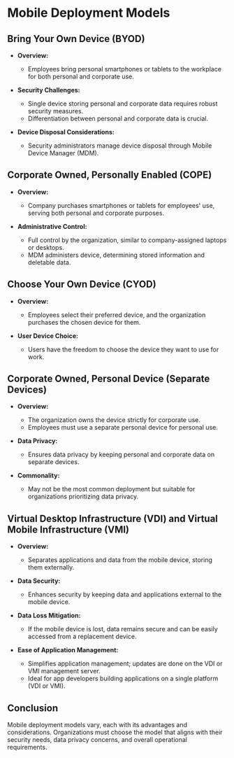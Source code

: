 # Mobile Deployment Models

## Bring Your Own Device (BYOD)

- **Overview:**
    - Employees bring personal smartphones or tablets to the workplace for both personal and corporate use.
  
- **Security Challenges:**
    - Single device storing personal and corporate data requires robust security measures.
    - Differentiation between personal and corporate data is crucial.

- **Device Disposal Considerations:**
    - Security administrators manage device disposal through Mobile Device Manager (MDM).

## Corporate Owned, Personally Enabled (COPE)

- **Overview:**
    - Company purchases smartphones or tablets for employees' use, serving both personal and corporate purposes.
  
- **Administrative Control:**
    - Full control by the organization, similar to company-assigned laptops or desktops.
    - MDM administers device, determining stored information and deletable data.

## Choose Your Own Device (CYOD)

- **Overview:**
    - Employees select their preferred device, and the organization purchases the chosen device for them.
  
- **User Device Choice:**
    - Users have the freedom to choose the device they want to use for work.
  
## Corporate Owned, Personal Device (Separate Devices)

- **Overview:**
    - The organization owns the device strictly for corporate use.
    - Employees must use a separate personal device for personal use.
  
- **Data Privacy:**
    - Ensures data privacy by keeping personal and corporate data on separate devices.
  
- **Commonality:**
    - May not be the most common deployment but suitable for organizations prioritizing data privacy.

## Virtual Desktop Infrastructure (VDI) and Virtual Mobile Infrastructure (VMI)

- **Overview:**
    - Separates applications and data from the mobile device, storing them externally.
  
- **Data Security:**
    - Enhances security by keeping data and applications external to the mobile device.
  
- **Data Loss Mitigation:**
    - If the mobile device is lost, data remains secure and can be easily accessed from a replacement device.
  
- **Ease of Application Management:**
    - Simplifies application management; updates are done on the VDI or VMI management server.
    - Ideal for app developers building applications on a single platform (VDI or VMI).

## Conclusion

Mobile deployment models vary, each with its advantages and considerations. Organizations must choose the model that aligns with their security needs, data privacy concerns, and overall operational requirements.
